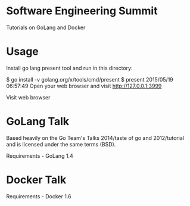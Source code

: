 
# Software Engineering Summit

Tutorials on GoLang and Docker

# Usage

Install go lang present tool and run in this directory:

 $ go install -v golang.org/x/tools/cmd/present
 $ present
 2015/05/19 06:57:49 Open your web browser and visit http://127.0.0.1:3999

Visit web browser

# GoLang Talk

Based heavily on the Go Team's Talks 2014/taste of go and
2012/tutorial and is licensed under the same terms (BSD).

Requirements - GoLang 1.4

# Docker Talk
 
Requirements - Docker 1.6

